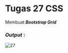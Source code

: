 # Tugas 27 CSS

Membuat <b><i>Bootstrap Grid</i></b>

<h3><i>Output </i>:</h3>

![27](https://user-images.githubusercontent.com/92837751/183272873-6bb30598-7638-4502-b8a3-c045aaaea420.jpg)
